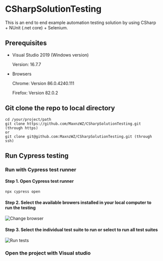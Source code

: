 # CSharpSolutionTesting
This is an end to end example automation testing solution by using CSharp + NUnit (.net core) + Selenium. 


## Prerequisites
+ Visual Studio 2019 (Windows version)
  
  Version: 16.7.7

+ Browsers 
  
  Chrome: Version 86.0.4240.111 

  Firefox: Version 82.0.2 

## Git clone the repo to local directory
```
cd /your/project/path
git clone https://github.com/MaxnzWZ/CSharpSolutionTesting.git (through https)
or
git clone git@github.com:MaxnzWZ/CSharpSolutionTesting.git (through ssh) 
``` 

## Run Cypress testing
### Run with Cypress test runner
#### Step 1. Open Cypress test runner
```
npx cypress open
```

#### Step 2. Select the available browers installed in your local computer to run the testing
![Change browser](images/changeBrowser.jpg)

#### Step 3. Select the individual test suite to run or select to run all test suites
![Run tests](images/runTests.jpg)


### Open the project with Visual studio